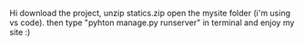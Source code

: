 Hi
download the project, unzip statics.zip
open the mysite folder (i'm using vs code). 
then type "pyhton manage.py runserver" in terminal and enjoy my site :)
